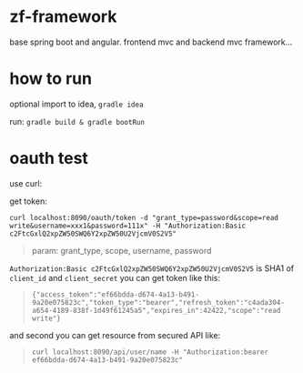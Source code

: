 # zf-framework
base spring boot and angular. frontend mvc and backend mvc framework...
# how to run
optional import to idea, `gradle idea`

run: `gradle build & gradle bootRun`

# oauth test
use curl:

get token:

`curl localhost:8090/oauth/token -d "grant_type=password&scope=read write&username=xxx1&password=111x" -H "Authorization:Basic c2FtcGxlQ2xpZW50SWQ6Y2xpZW50U2VjcmV0S2V5"`
> param:
grant_type, scope, username, password

`Authorization:Basic c2FtcGxlQ2xpZW50SWQ6Y2xpZW50U2VjcmV0S2V5` is SHA1 of `client_id` and `client_secret`
you can get token like this:
>`{"access_token":"ef66bdda-d674-4a13-b491-9a20e075823c","token_type":"bearer","refresh_token":"c4ada304-a654-4189-838f-1d49f61245a5","expires_in":42422,"scope":"read write"}`

and second you can get resource from secured API like:
> `curl localhost:8090/api/user/name -H "Authorization:bearer ef66bdda-d674-4a13-b491-9a20e075823c"`
